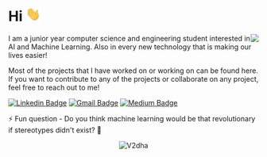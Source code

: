 <h1> Hi <img src="https://raw.githubusercontent.com/ABSphreak/ABSphreak/master/gifs/Hi.gif" width="30px"> </h2>
<img  align='right' src="https://image.myanimelist.net/ui/_3fYL8i6Q-n-155t3dn_4jDknYN0aCPtudyMf63Csj0WcqbLRuyEIHKcG7ADvf27">
I am a junior year computer science and engineering student interested in AI and Machine Learning. Also in every new technology that is making our lives easier!

Most of the projects that I have worked on or working on can be found here. If you want to contribute to any of the projects or collaborate on any project, feel free to reach out to me!

[![Linkedin Badge](https://img.shields.io/badge/LinkedIn-0077B5?style=for-the-badge&logo=linkedin&logoColor=white&&link=https://www.linkedin.com/in/vividha-rawat-761905143/)](https://www.linkedin.com/in/vividha-rawat-761905143/)
[![Gmail Badge](https://img.shields.io/badge/Gmail-D14836?style=for-the-badge&logo=gmail&logoColor=white&link=mailto:rvividha@gmail.com)](mailto:rvividha@gmail.com)
[![Medium Badge](https://img.shields.io/badge/-Medium-12100E?style=for-the-badge&logo=medium&logoColor=white&&link=https://medium.com/@rvividha)](https://medium.com/@rvividha) 


⚡ Fun question - Do you think machine learning would be that revolutionary if stereotypes didn't exist? :thinking:
<!--
 Reach out to me on :point_right: [![Linkedin Badge](https://img.shields.io/badge/-Linkedin-4169E1?style=flat-square&logo=Linkedin&logoColor=white&&link=https://www.linkedin.com/in/vividha-rawat-761905143/)](https://www.linkedin.com/in/vividha-rawat-761905143/)
[![Medium Badge](https://img.shields.io/badge/-Medium-000?style=flat-square&logo=Medium&logoColor=white&&link=https://medium.com/@rvividha)](https://medium.com/@rvividha)
[![Gmail Badge](https://img.shields.io/badge/-Gmail-c14438?style=flat-square&logo=Gmail&logoColor=white&link=mailto:rvividha@gmail.com)](mailto:rvividha@gmail.com)
-->
<p align="center"><img src="https://github-readme-stats.vercel.app/api?username=V2dha&show_icons=true&title_color=FFBF00&icon_color=F4D03F&text_color=F4D03F&bg_color=18191A" alt="V2dha"/> <p>
<!--  <p align="center">  <img src="https://komarev.com/ghpvc/?username=V2dha" alt="V2dha" /> <a href="https://twitter.com/Vvdha"> <img src="https://img.shields.io/twitter/url/https/twitter.com/Vvdha.svg?style=social&label=Follow%20%40Vvdha" /> </a> </p> -->
 

